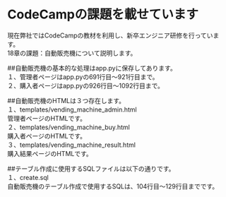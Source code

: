 # CodeCampの課題を載せています
現在弊社ではCodeCampの教材を利用し、新卒エンジニア研修を行っています。  
18章の課題：自動販売機について説明します。  

##自動販売機の基本的な処理はapp.pyに保存してあります。  
１、管理者ページはapp.pyの691行目〜921行目まで。  
２、購入者ページはapp.pyの926行目〜1092行目まで。  

##自動販売機のHTMLは３つ存在します。  
１、templates/vending_machine_admin.html  
  管理者ページのHTMLです。  
２、templates/vending_machine_buy.html  
  購入者ページのHTMLです。  
３、templates/vending_machine_result.html  
  購入結果ページのHTMLです。  
  
##テーブル作成に使用するSQLファイルは以下の通りです。  
１、create.sql  
  自動販売機のテーブル作成で使用するSQLは、104行目〜129行目までです。  

